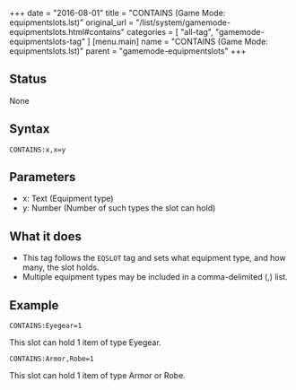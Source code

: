 +++
date = "2016-08-01"
title = "CONTAINS (Game Mode: equipmentslots.lst)"
original_url = "/list/system/gamemode-equipmentslots.html#contains"
categories = [ "all-tag", "gamemode-equipmentslots-tag" ]
[menu.main]
    name = "CONTAINS (Game Mode: equipmentslots.lst)"
    parent = "gamemode-equipmentslots"
+++

## Status

None

## Syntax

`CONTAINS:x,x=y`

## Parameters

-   x: Text (Equipment type)
-   y: Number (Number of such types the slot can hold)



What it does
------------

-   This tag follows the `EQSLOT` tag and sets what equipment type, and
    how many, the slot holds.
-   Multiple equipment types may be included in a comma-delimited (,)
    list.

Example
-------

`CONTAINS:Eyegear=1`

This slot can hold 1 item of type Eyegear.

`CONTAINS:Armor,Robe=1`

This slot can hold 1 item of type Armor or Robe.

